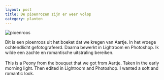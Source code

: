 ```yaml
---
layout: post
title: De pioenrozen zijn er weer volop
category: planten
---
```


![pioenroos]({{site.baseurl}}/images/pioenroos.jpg)

Dit is een pioenroos uit het boeket dat we kregen van Aartje. In het vroege ochtendlicht gefotografeerd. Daarna bewerkt in Lightroom en Photoshop. Ik wilde een zachte en romantische uitstraling bereiken.
<br><br>
This is a Peony from the bouquet that we got from Aartje. Taken in the early morning light. Then edited in Lightroom and Photoshop. I wanted a soft and romantic look.
